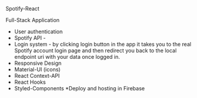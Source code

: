 Spotify-React 

Full-Stack Application

* User authentication
* Spotify API - 
* Login system - by clicking login button in the app it takes you to the real Spotify account login page and then redirect you back to the local endpoint uri with your data once     logged in. 
* Responsive Design
* Material-UI (icons)
* React Context-API
* React Hooks
* Styled-Components
*Deploy and hosting in Firebase 
